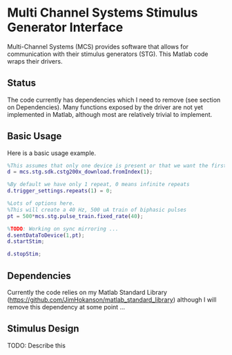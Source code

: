 # Multi Channel Systems Stimulus Generator Interface

Multi-Channel Systems (MCS) provides software that allows for communication with their stimulus generators (STG). This Matlab code wraps their drivers.

## Status

The code currently has dependencies which I need to remove (see section on Dependencies). Many functions exposed by the driver are not yet implemented in Matlab, although most are relatively trivial to implement.

## Basic Usage

Here is a basic usage example.
```matlab
%This assumes that only one device is present or that we want the first one.
d = mcs.stg.sdk.cstg200x_download.fromIndex(1);

%By default we have only 1 repeat, 0 means infinite repeats
d.trigger_settings.repeats(1) = 0;

%Lots of options here.
%This will create a 40 Hz, 500 uA train of biphasic pulses
pt = 500*mcs.stg.pulse_train.fixed_rate(40);

%TODO: Working on sync mirroring ...
d.sentDataToDevice(1,pt);
d.startStim;

d.stopStim;
```

## Dependencies

Currently the code relies on my Matlab Standard Library (https://github.com/JimHokanson/matlab_standard_library) although I will remove this dependency at some point ...

## Stimulus Design

TODO: Describe this
